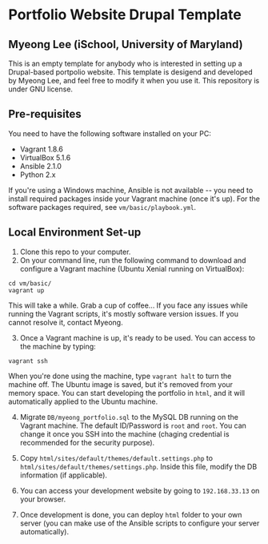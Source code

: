 Portfolio Website Drupal Template 
==========
Myeong Lee (iSchool, University of Maryland)
--------

This is an empty template for anybody who is interested in setting up a Drupal-based portpolio website. This template is desigend and developed by Myeong Lee, and feel free to modify it when you use it. This repository is under GNU license. 

## Pre-requisites
You need to have the following software installed on your PC:
- Vagrant 1.8.6
- VirtualBox 5.1.6
- Ansible 2.1.0 
- Python 2.x

If you're using a Windows machine, Ansible is not available -- you need to install required packages inside your Vagrant machine (once it's up). For the software packages required, see `vm/basic/playbook.yml`. 

## Local Environment Set-up

1. Clone this repo to your computer.
2. On your command line, run the following command to download and configure a Vagrant machine (Ubuntu Xenial running on VirtualBox):
```
cd vm/basic/
vagrant up
```
This will take a while. Grab a cup of coffee...
If you face any issues while running the Vagrant scripts, it's mostly software version issues. If you cannot resolve it, contact Myeong. 

3. Once a Vagrant machine is up, it's ready to be used. You can access to the machine by typing:
``` 
vagrant ssh
```
When you're done using the machine, type `vagrant halt` to turn the machine off. The Ubuntu image is saved, but it's removed from your memory space. 
You can start developing the portfolio in `html`, and it will automatically applied to the Ubuntu machine. 

4. Migrate `DB/myeong_portfolio.sql` to the MySQL DB running on the Vagrant machine. The default ID/Password is `root` and `root`. You can change it once you SSH into the machine (chaging credential is recommended for the security purpose). 

5. Copy `html/sites/default/themes/default.settings.php` to `html/sites/default/themes/settings.php`. Inside this file, modify the DB information (if applicable).

6. You can access your development website by going to `192.168.33.13` on your browser.

7. Once development is done, you can deploy `html` folder to your own server (you can make use of the Ansible scripts to configure your server automatically).

